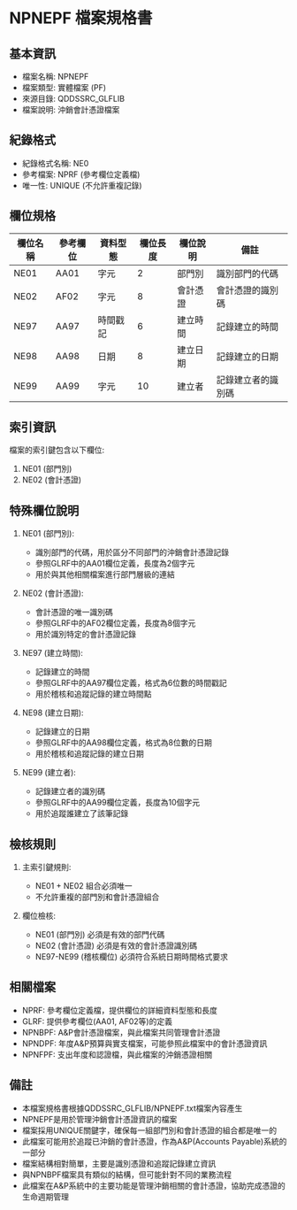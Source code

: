 # NPNEPF 檔案規格書

## 基本資訊
- 檔案名稱: NPNEPF
- 檔案類型: 實體檔案 (PF)
- 來源目錄: QDDSSRC_GLFLIB
- 檔案說明: 沖銷會計憑證檔案

## 紀錄格式
- 紀錄格式名稱: NE0
- 參考檔案: NPRF (參考欄位定義檔)
- 唯一性: UNIQUE (不允許重複記錄)

## 欄位規格
| 欄位名稱 | 參考欄位 | 資料型態 | 欄位長度 | 欄位說明 | 備註 |
|---------|---------|---------|---------|---------|------|
| NE01 | AA01 | 字元 | 2 | 部門別 | 識別部門的代碼 |
| NE02 | AF02 | 字元 | 8 | 會計憑證 | 會計憑證的識別碼 |
| NE97 | AA97 | 時間戳記 | 6 | 建立時間 | 記錄建立的時間 |
| NE98 | AA98 | 日期 | 8 | 建立日期 | 記錄建立的日期 |
| NE99 | AA99 | 字元 | 10 | 建立者 | 記錄建立者的識別碼 |

## 索引資訊
檔案的索引鍵包含以下欄位:
1. NE01 (部門別)
2. NE02 (會計憑證)

## 特殊欄位說明
1. NE01 (部門別): 
   - 識別部門的代碼，用於區分不同部門的沖銷會計憑證記錄
   - 參照GLRF中的AA01欄位定義，長度為2個字元
   - 用於與其他相關檔案進行部門層級的連結

2. NE02 (會計憑證):
   - 會計憑證的唯一識別碼
   - 參照GLRF中的AF02欄位定義，長度為8個字元
   - 用於識別特定的會計憑證記錄

3. NE97 (建立時間):
   - 記錄建立的時間
   - 參照GLRF中的AA97欄位定義，格式為6位數的時間戳記
   - 用於稽核和追蹤記錄的建立時間點

4. NE98 (建立日期):
   - 記錄建立的日期
   - 參照GLRF中的AA98欄位定義，格式為8位數的日期
   - 用於稽核和追蹤記錄的建立日期

5. NE99 (建立者):
   - 記錄建立者的識別碼
   - 參照GLRF中的AA99欄位定義，長度為10個字元
   - 用於追蹤誰建立了該筆記錄

## 檢核規則
1. 主索引鍵規則:
   - NE01 + NE02 組合必須唯一
   - 不允許重複的部門別和會計憑證組合

2. 欄位檢核:
   - NE01 (部門別) 必須是有效的部門代碼
   - NE02 (會計憑證) 必須是有效的會計憑證識別碼
   - NE97-NE99 (稽核欄位) 必須符合系統日期時間格式要求

## 相關檔案
- NPRF: 參考欄位定義檔，提供欄位的詳細資料型態和長度
- GLRF: 提供參考欄位(AA01, AF02等)的定義
- NPNBPF: A&P會計憑證檔案，與此檔案共同管理會計憑證
- NPNDPF: 年度A&P預算與實支檔案，可能參照此檔案中的會計憑證資訊
- NPNFPF: 支出年度和認證檔，與此檔案的沖銷憑證相關

## 備註
- 本檔案規格書根據QDDSSRC_GLFLIB/NPNEPF.txt檔案內容產生
- NPNEPF是用於管理沖銷會計憑證資訊的檔案
- 檔案採用UNIQUE關鍵字，確保每一組部門別和會計憑證的組合都是唯一的
- 此檔案可能用於追蹤已沖銷的會計憑證，作為A&P(Accounts Payable)系統的一部分
- 檔案結構相對簡單，主要是識別憑證和追蹤記錄建立資訊
- 與NPNBPF檔案具有類似的結構，但可能針對不同的業務流程
- 此檔案在A&P系統中的主要功能是管理沖銷相關的會計憑證，協助完成憑證的生命週期管理 